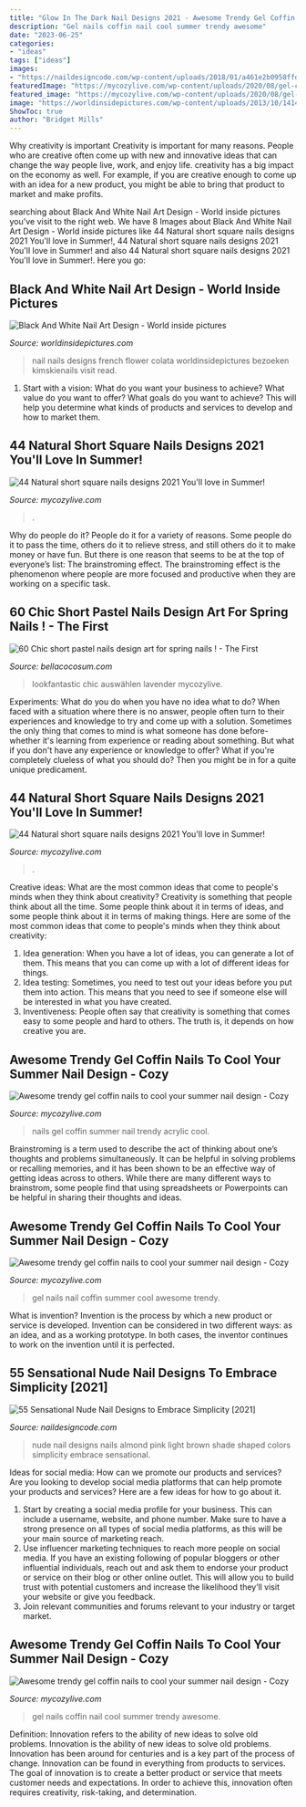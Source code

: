 ```yaml
---
title: "Glow In The Dark Nail Designs 2021 - Awesome Trendy Gel Coffin Nails To Cool Your Summer Nail Design"
description: "Gel nails coffin nail cool summer trendy awesome"
date: "2023-06-25"
categories:
- "ideas"
tags: ["ideas"]
images:
- "https://naildesigncode.com/wp-content/uploads/2018/01/a461e2b0958ffd29d19a34b0bb0ba05c-736x480.jpg"
featuredImage: "https://mycozylive.com/wp-content/uploads/2020/08/gel-coffin-nail-4.jpg"
featured_image: "https://mycozylive.com/wp-content/uploads/2020/08/gel-coffin-14.jpg"
image: "https://worldinsidepictures.com/wp-content/uploads/2013/10/1414.jpg"
ShowToc: true
author: "Bridget Mills"
---
```



Why creativity is important
Creativity is important for many reasons. People who are creative often come up with new and innovative ideas that can change the way people live, work, and enjoy life. creativity has a big impact on the economy as well. For example, if you are creative enough to come up with an idea for a new product, you might be able to bring that product to market and make profits.

	

		
searching about Black And White Nail Art Design - World inside pictures you've visit to the right web. We have 8 Images about Black And White Nail Art Design - World inside pictures like 44 Natural short square nails designs 2021 You&#039;ll love in Summer!, 44 Natural short square nails designs 2021 You&#039;ll love in Summer! and also 44 Natural short square nails designs 2021 You&#039;ll love in Summer!. Here you go:
		
    
## Black And White Nail Art Design - World Inside Pictures

<img loading=lazy src="https://worldinsidepictures.com/wp-content/uploads/2013/10/1414.jpg" onerror="this.onerror=null;this.src='https://tse4.mm.bing.net/th?id=OIP.ogRxa71BMDvTOMu03h-9egHaLC&amp;pid=15.1';" alt="Black And White Nail Art Design - World inside pictures">

_Source: worldinsidepictures.com_

>nail nails designs french flower colata worldinsidepictures bezoeken kimskienails visit read. 

	

1. Start with a vision: What do you want your business to achieve? What value do you want to offer? What goals do you want to achieve? This will help you determine what kinds of products and services to develop and how to market them.

    
## 44 Natural Short Square Nails Designs 2021 You&#039;ll Love In Summer!

<img loading=lazy src="https://mycozylive.com/wp-content/uploads/2021/04/14-14.jpg" onerror="this.onerror=null;this.src='https://tse4.mm.bing.net/th?id=OIP.7dmVNOSZ-sdSiYgjVDzGEwHaLH&amp;pid=15.1';" alt="44 Natural short square nails designs 2021 You&#039;ll love in Summer!">

_Source: mycozylive.com_

>. 

	

Why do people do it?
People do it for a variety of reasons. Some people do it to pass the time, others do it to relieve stress, and still others do it to make money or have fun. But there is one reason that seems to be at the top of everyone’s list: The brainstroming effect. The brainstroming effect is the phenomenon where people are more focused and productive when they are working on a specific task.

    
## 60 Chic Short Pastel Nails Design Art For Spring Nails ! - The First

<img loading=lazy src="https://bellacocosum.com/wp-content/uploads/2021/03/1-7.jpg" onerror="this.onerror=null;this.src='https://tse4.mm.bing.net/th?id=OIP.4Vp1dhfUoVyiBJcg0Q9XJQHaKx&amp;pid=15.1';" alt="60 Chic short pastel nails design art for spring nails ! - The First">

_Source: bellacocosum.com_

>lookfantastic chic auswählen lavender mycozylive. 

	

Experiments: What do you do when you have no idea what to do?
When faced with a situation where there is no answer, people often turn to their experiences and knowledge to try and come up with a solution. Sometimes the only thing that comes to mind is what someone has done before- whether it's learning from experience or reading about something. But what if you don't have any experience or knowledge to offer? What if you're completely clueless of what you should do? Then you might be in for a quite unique predicament.

    
## 44 Natural Short Square Nails Designs 2021 You&#039;ll Love In Summer!

<img loading=lazy src="https://mycozylive.com/wp-content/uploads/2021/04/16-14-768x1152.jpg" onerror="this.onerror=null;this.src='https://tse1.mm.bing.net/th?id=OIP.be0812timUQTMIqyVZA9qQHaLH&amp;pid=15.1';" alt="44 Natural short square nails designs 2021 You&#039;ll love in Summer!">

_Source: mycozylive.com_

>. 

	

Creative ideas: What are the most common ideas that come to people's minds when they think about creativity?
Creativity is something that people think about all the time. Some people think about it in terms of ideas, and some people think about it in terms of making things. Here are some of the most common ideas that come to people's minds when they think about creativity: 
1. Idea generation: When you have a lot of ideas, you can generate a lot of them. This means that you can come up with a lot of different ideas for things. 
2. Idea testing: Sometimes, you need to test out your ideas before you put them into action. This means that you need to see if someone else will be interested in what you have created. 
3. Inventiveness: People often say that creativity is something that comes easy to some people and hard to others. The truth is, it depends on how creative you are.

    
## Awesome Trendy Gel Coffin Nails To Cool Your Summer Nail Design - Cozy

<img loading=lazy src="https://mycozylive.com/wp-content/uploads/2020/08/22.jpg" onerror="this.onerror=null;this.src='https://tse2.mm.bing.net/th?id=OIP.SKOLvcDYDxAOIm-phXS8VgHaKO&amp;pid=15.1';" alt="Awesome trendy gel coffin nails to cool your summer nail design - Cozy">

_Source: mycozylive.com_

>nails gel coffin summer nail trendy acrylic cool. 

	

Brainstroming is a term used to describe the act of thinking about one’s thoughts and problems simultaneously. It can be helpful in solving problems or recalling memories, and it has been shown to be an effective way of getting ideas across to others. While there are many different ways to brainstrom, some people find that using spreadsheets or Powerpoints can be helpful in sharing their thoughts and ideas.

    
## Awesome Trendy Gel Coffin Nails To Cool Your Summer Nail Design - Cozy

<img loading=lazy src="https://mycozylive.com/wp-content/uploads/2020/08/gel-coffin-nail-4.jpg" onerror="this.onerror=null;this.src='https://tse3.mm.bing.net/th?id=OIP.f_YX58k1fAKdWVM7VEVOwgHaJL&amp;pid=15.1';" alt="Awesome trendy gel coffin nails to cool your summer nail design - Cozy">

_Source: mycozylive.com_

>gel nails nail coffin summer cool awesome trendy. 

	

What is invention?
Invention is the process by which a new product or service is developed. Invention can be considered in two different ways: as an idea, and as a working prototype. In both cases, the inventor continues to work on the invention until it is perfected.

    
## 55 Sensational Nude Nail Designs To Embrace Simplicity [2021]

<img loading=lazy src="https://naildesigncode.com/wp-content/uploads/2018/01/a461e2b0958ffd29d19a34b0bb0ba05c-736x480.jpg" onerror="this.onerror=null;this.src='https://tse3.mm.bing.net/th?id=OIP.qsmBp1nXbSSdGFty38GRZQHaE1&amp;pid=15.1';" alt="55 Sensational Nude Nail Designs to Embrace Simplicity [2021]">

_Source: naildesigncode.com_

>nude nail designs nails almond pink light brown shade shaped colors simplicity embrace sensational. 

	

Ideas for social media: How can we promote our products and services?
Are you looking to develop social media platforms that can help promote your products and services? Here are a few ideas for how to go about it. 
1. Start by creating a social media profile for your business. This can include a username, website, and phone number. Make sure to have a strong presence on all types of social media platforms, as this will be your main source of marketing reach. 
2. Use influencer marketing techniques to reach more people on social media. If you have an existing following of popular bloggers or other influential individuals, reach out and ask them to endorse your product or service on their blog or other online outlet. This will allow you to build trust with potential customers and increase the likelihood they’ll visit your website or give you feedback. 
3. Join relevant communities and forums relevant to your industry or target market.

    
## Awesome Trendy Gel Coffin Nails To Cool Your Summer Nail Design - Cozy

<img loading=lazy src="https://mycozylive.com/wp-content/uploads/2020/08/gel-coffin-14.jpg" onerror="this.onerror=null;this.src='https://tse3.mm.bing.net/th?id=OIP.iw8CE_I7VjqgNDKOqbgUUAHaJd&amp;pid=15.1';" alt="Awesome trendy gel coffin nails to cool your summer nail design - Cozy">

_Source: mycozylive.com_

>gel nails coffin nail cool summer trendy awesome. 

	

Definition: Innovation refers to the ability of new ideas to solve old problems.
Innovation is the ability of new ideas to solve old problems. Innovation has been around for centuries and is a key part of the process of change. Innovation can be found in everything from products to services. The goal of innovation is to create a better product or service that meets customer needs and expectations. In order to achieve this, innovation often requires creativity, risk-taking, and determination.

